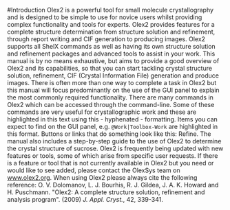 #Introduction
Olex2 is a powerful tool for small molecule crystallography and is designed to be simple to use for novice users whilst providing complex functionality and tools for experts. Olex2 provides features for a complete structure determination from structure solution and refinement, through report writing and CIF generation to producing images.
Olex2 supports all ShelX commands as well as having its own structure solution and refinement packages and advanced tools to assist in your work.
This manual is by no means exhaustive, but aims to provide a good overview of Olex2 and its capabilities, so that you can start tackling crystal structure solution, refinement, CIF (Crystal Information File) generation and produce images. There is often more than one way to complete a task in Olex2 but this manual will focus predominantly on the use of the GUI panel to explain the most commonly required functionality. 
There are many commands in Olex2 which can be accessed through the command-line. Some of these commands are very useful for crystallographic work and these are highlighted in this text using this - hyphenated - formatting.
Items you can expect to find on the GUI panel, e.g. `@Work|Toolbox-Work` are highlighted in this format. Buttons or links that do something look like this: Refine.
The manual also includes a step-by-step guide to the use of Olex2 to determine the crystal structure of sucrose. 
Olex2 is frequently being updated with new features or tools, some of which arise from specific user requests. If there is a feature or tool that is not currently available in Olex2 but you need or would like to see added, please contact the OlexSys team on www.olex2.org.
When using Olex2 please always cite the following reference:
O. V. Dolomanov, L. J. Bourhis, R. J. Gildea, J. A. K. Howard and H. Puschmann. "Olex2: A complete structure solution, refinement and analysis program". (2009) *J. Appl. Cryst.*, 42, 339-341.
 
